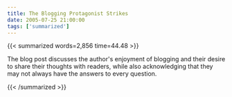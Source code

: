 ```yaml
---
title: The Blogging Protagonist Strikes
date: 2005-07-25 21:00:00
tags: ['summarized']
---
```


{{< summarized words=2,856 time=44.48 >}}

The blog post discusses the author's enjoyment of blogging and their desire to share their thoughts with readers, while also acknowledging that they may not always have the answers to every question.

{{< /summarized >}}